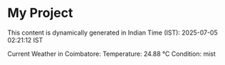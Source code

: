 # My Project

This content is dynamically generated in Indian Time (IST): 2025-07-05 02:21:12 IST


Current Weather in Coimbatore:
Temperature: 24.88 °C
Condition: mist
